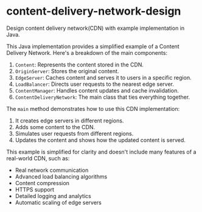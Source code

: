# content-delivery-network-design
Design content delivery network(CDN) with example implementation in Java.

This Java implementation provides a simplified example of a Content Delivery Network. Here's a breakdown of the main components:

1. `Content`: Represents the content stored in the CDN.
2. `OriginServer`: Stores the original content.
3. `EdgeServer`: Caches content and serves it to users in a specific region.
4. `LoadBalancer`: Directs user requests to the nearest edge server.
5. `ContentManager`: Handles content updates and cache invalidation.
6. `ContentDeliveryNetwork`: The main class that ties everything together.

The `main` method demonstrates how to use this CDN implementation:

1. It creates edge servers in different regions.
2. Adds some content to the CDN.
3. Simulates user requests from different regions.
4. Updates the content and shows how the updated content is served.

This example is simplified for clarity and doesn't include many features of a real-world CDN, such as:

- Real network communication
- Advanced load balancing algorithms
- Content compression
- HTTPS support
- Detailed logging and analytics
- Automatic scaling of edge servers

